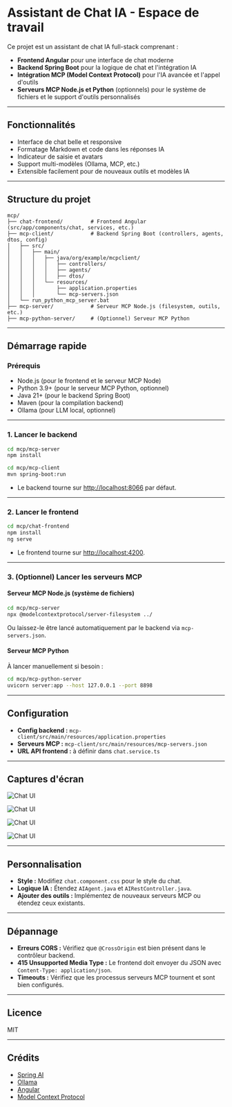 # Assistant de Chat IA - Espace de travail

Ce projet est un assistant de chat IA full-stack comprenant :
- **Frontend Angular** pour une interface de chat moderne
- **Backend Spring Boot** pour la logique de chat et l'intégration IA
- **Intégration MCP (Model Context Protocol)** pour l'IA avancée et l'appel d'outils
- **Serveurs MCP Node.js et Python** (optionnels) pour le système de fichiers et le support d'outils personnalisés

---

## Fonctionnalités

- Interface de chat belle et responsive
- Formatage Markdown et code dans les réponses IA
- Indicateur de saisie et avatars
- Support multi-modèles (Ollama, MCP, etc.)
- Extensible facilement pour de nouveaux outils et modèles IA

---

## Structure du projet

```
mcp/
├── chat-frontend/         # Frontend Angular (src/app/components/chat, services, etc.)
├── mcp-client/            # Backend Spring Boot (controllers, agents, dtos, config)
│   ├── src/
│   │   ├── main/
│   │   │   ├── java/org/example/mcpclient/
│   │   │   │   ├── controllers/
│   │   │   │   ├── agents/
│   │   │   │   ├── dtos/
│   │   │   └── resources/
│   │   │       ├── application.properties
│   │   │       └── mcp-servers.json
│   └── run_python_mcp_server.bat
├── mcp-server/            # Serveur MCP Node.js (filesystem, outils, etc.)
├── mcp-python-server/     # (Optionnel) Serveur MCP Python
```

---

## Démarrage rapide

### Prérequis

- Node.js (pour le frontend et le serveur MCP Node)
- Python 3.9+ (pour le serveur MCP Python, optionnel)
- Java 21+ (pour le backend Spring Boot)
- Maven (pour la compilation backend)
- Ollama (pour LLM local, optionnel)

---

### 1. Lancer le backend

```sh
cd mcp/mcp-server
npm install
```

```sh
cd mcp/mcp-client
mvn spring-boot:run
```

- Le backend tourne sur [http://localhost:8066](http://localhost:8066) par défaut.

---

### 2. Lancer le frontend

```sh
cd mcp/chat-frontend
npm install
ng serve
```

- Le frontend tourne sur [http://localhost:4200](http://localhost:4200).

---

### 3. (Optionnel) Lancer les serveurs MCP

#### Serveur MCP Node.js (système de fichiers)

```sh
cd mcp/mcp-server
npx @modelcontextprotocol/server-filesystem ../
```
Ou laissez-le être lancé automatiquement par le backend via `mcp-servers.json`.

#### Serveur MCP Python

À lancer manuellement si besoin :

```sh
cd mcp/mcp-python-server
uvicorn server:app --host 127.0.0.1 --port 8898
```

---

## Configuration

- **Config backend :** `mcp-client/src/main/resources/application.properties`
- **Serveurs MCP :** `mcp-client/src/main/resources/mcp-servers.json`
- **URL API frontend :** à définir dans `chat.service.ts`

---

## Captures d'écran

![Chat UI](captures/ai-init.png) 

![Chat UI](captures/ai-typing.png) 

![Chat UI](captures/ai-answer.png) 

![Chat UI](captures/ai-answer1.png) 

---

## Personnalisation

- **Style :** Modifiez `chat.component.css` pour le style du chat.
- **Logique IA :** Étendez `AIAgent.java` et `AIRestController.java`.
- **Ajouter des outils :** Implémentez de nouveaux serveurs MCP ou étendez ceux existants.

---

## Dépannage

- **Erreurs CORS :** Vérifiez que `@CrossOrigin` est bien présent dans le contrôleur backend.
- **415 Unsupported Media Type :** Le frontend doit envoyer du JSON avec `Content-Type: application/json`.
- **Timeouts :** Vérifiez que les processus serveurs MCP tournent et sont bien configurés.

---

## Licence

MIT

---

## Crédits

- [Spring AI](https://github.com/spring-projects/spring-ai)
- [Ollama](https://ollama.com/)
- [Angular](https://angular.io/)
- [Model Context Protocol](https://modelcontextprotocol.org/)